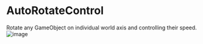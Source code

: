 # AutoRotateControl
Rotate any GameObject on individual world axis and controlling their speed.
![image](https://user-images.githubusercontent.com/38688313/185459777-18aeea4a-9037-4ada-a0e5-5aec521112e0.png)
